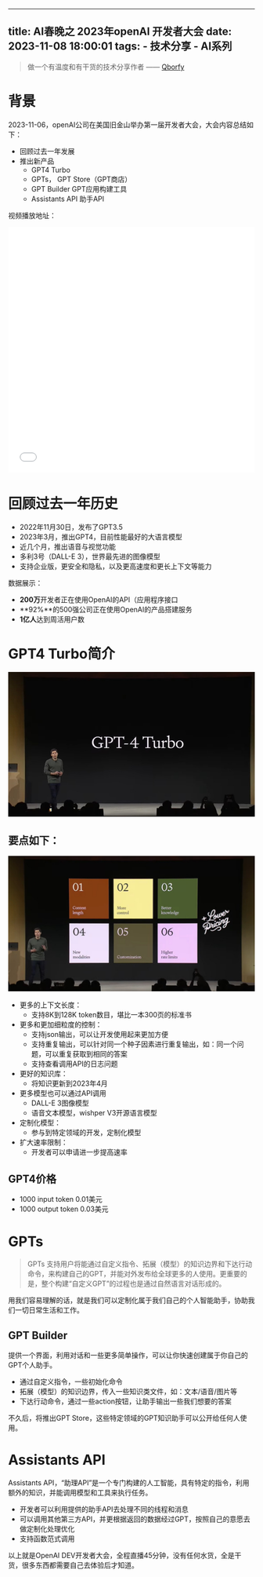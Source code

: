 
---
title: AI春晚之 2023年openAI 开发者大会
date: 2023-11-08 18:00:01
tags:
    - 技术分享
    - AI系列
---

> 做一个有温度和有干货的技术分享作者 —— [Qborfy](https://qborfy.com)


# 背景
2023-11-06，openAI公司在美国旧金山举办第一届开发者大会，大会内容总结如下：

- 回顾过去一年发展
- 推出新产品
  - GPT4 Turbo
  - GPTs， GPT Store（GPT商店）
  - GPT Builder GPT应用构建工具
  - Assistants API 助手API 



<!-- more -->
视频播放地址：

<iframe src="//player.bilibili.com/player.html?aid=375588815&bvid=BV1so4y1m7U5&cid=339262048&page=1&high_quality=1&danmaku=0" allowfullscreen="allowfullscreen" width="100%" height="500" scrolling="no" frameborder="0" sandbox="allow-top-navigation allow-same-origin allow-forms allow-scripts"></iframe>



# 回顾过去一年历史

- 2022年11月30日，发布了GPT3.5
- 2023年3月，推出GPT4，目前性能最好的大语言模型
- 近几个月，推出语音与视觉功能
- 多利3号（DALL-E 3），世界最先进的图像模型
- 支持企业版，更安全和隐私，以及更高速度和更长上下文等能力

数据展示：
- **200万**开发者正在使用OpenAI的API（应用程序接口
- **92%**的500强公司正在使用OpenAI的产品搭建服务
- **1亿人**达到周活用户数

# GPT4 Turbo简介
![](/assets/img/ailearn/openai1.jpg)

## 要点如下：

![](/assets/img/ailearn/openai2.jpg)

- 更多的上下文长度：
  - 支持8K到128K token数目，堪比一本300页的标准书
- 更多和更加细粒度的控制：
  - 支持json输出，可以让开发使用起来更加方便
  - 支持重复输出，可以针对同一个种子因素进行重复输出，如：同一个问题，可以重复获取到相同的答案
  - 支持查看调用API的日志问题
- 更好的知识库：
  - 将知识更新到2023年4月
- 更多模型也可以通过API调用
  - DALL-E 3图像模型
  - 语音文本模型，wishper V3开源语言模型
- 定制化模型：
  - 参与到特定领域的开发，定制化模型
- 扩大速率限制：
  - 开发者可以申请进一步提高速率

## GPT4价格
  - 1000 input token 0.01美元
  - 1000 output token  0.03美元

# GPTs

> GPTs 支持用户将能通过自定义指令、拓展（模型）的知识边界和下达行动命令，来构建自己的GPT，并能对外发布给全球更多的人使用。更重要的是，整个构建“自定义GPT”的过程也是通过自然语言对话形成的。

用我们容易理解的话，就是我们可以定制化属于我们自己的个人智能助手，协助我们一切日常生活和工作。

## GPT Builder
提供一个界面，利用对话和一些更多简单操作，可以让你快速创建属于你自己的GPT个人助手。

- 通过自定义指令，一些初始化命令
- 拓展（模型）的知识边界，传入一些知识类文件，如：文本/语音/图片等
- 下达行动命令，通过一些action按钮，让助手输出一些我们想要的答案

不久后，将推出GPT Store，这些特定领域的GPT知识助手可以公开给任何人使用。

# Assistants API

Assistants API，“助理API”是一个专门构建的人工智能，具有特定的指令，利用额外的知识，并能调用模型和工具来执行任务。

- 开发者可以利用提供的助手API去处理不同的线程和消息
- 可以调用其他第三方API，并更根据返回的数据经过GPT，按照自己的意愿去做定制化处理优化
- 支持函数范式调用


以上就是OpenAI DEV开发者大会，全程直播45分钟，没有任何水货，全是干货，很多东西都需要自己去体验后才知道。




